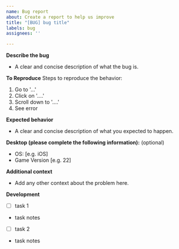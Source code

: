 ```yaml
---
name: Bug report
about: Create a report to help us improve
title: "[BUG] bug title"
labels: bug
assignees: ''

---
```


**Describe the bug**
- A clear and concise description of what the bug is.

**To Reproduce**
Steps to reproduce the behavior:
1. Go to '...'
2. Click on '....'
3. Scroll down to '....'
4. See error

**Expected behavior**
- A clear and concise description of what you expected to happen.

**Desktop (please complete the following information):**
(optional)
 - OS: [e.g. iOS]
 - Game Version [e.g. 22]

**Additional context**
- Add any other context about the problem here.

**Development**
- [ ] task 1 
- task notes 

- [ ] task 2 
- task notes
